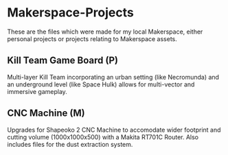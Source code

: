 # Makerspace-Projects
 These are the files which were made for my local Makerspace, either personal projects or projects relating to Makerspace assets.
 
## Kill Team Game Board (P)
Multi-layer Kill Team incorporating an urban setting (like Necromunda) and an underground level (like Space Hulk) allows for multi-vector and immersive gameplay.
 
## CNC Machine (M)
Upgrades for Shapeoko 2 CNC Machine to accomodate wider footprint and cutting volume (1000x1000x500) with a Makita RT701C Router. Also includes files for the dust extraction system.
